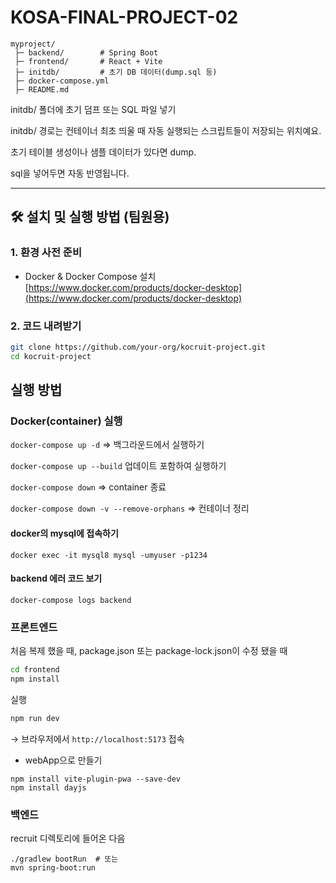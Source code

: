 # KOSA-FINAL-PROJECT-02

```
myproject/
 ├─ backend/        # Spring Boot
 ├─ frontend/       # React + Vite
 ├─ initdb/         # 초기 DB 데이터(dump.sql 등)
 ├─ docker-compose.yml
 ├─ README.md
```


initdb/ 폴더에 초기 덤프 또는 SQL 파일 넣기

initdb/ 경로는 컨테이너 최초 띄울 때 자동 실행되는 스크립트들이 저장되는 위치예요.

초기 테이블 생성이나 샘플 데이터가 있다면 dump.

sql을 넣어두면 자동 반영됩니다.

---

## 🛠️ 설치 및 실행 방법 (팀원용)

### 1. 환경 사전 준비
- Docker & Docker Compose 설치  
  [https://www.docker.com/products/docker-desktop](https://www.docker.com/products/docker-desktop)

### 2. 코드 내려받기
```bash
git clone https://github.com/your-org/kocruit-project.git
cd kocruit-project
```

## 실행 방법

### Docker(container) 실행

```docker-compose up -d``` 
=> 백그라운드에서 실행하기

```docker-compose up --build```
업데이트 포함하여 실행하기

```docker-compose down```
=> container 종료


```docker-compose down -v --remove-orphans```
=> 컨테이너 정리

#### docker의 mysql에 접속하기

```docker exec -it mysql8 mysql -umyuser -p1234```

#### backend 에러 코드 보기

```docker-compose logs backend```

### 프론트엔드

처음 복제 했을 때, package.json 또는 package-lock.json이 수정 됐을 때
```bash
cd frontend
npm install
```

실행
```bash
npm run dev
```

→ 브라우저에서 `http://localhost:5173` 접속


- webApp으로 만들기

```
npm install vite-plugin-pwa --save-dev
npm install dayjs
```

### 백엔드

recruit 디렉토리에 들어온 다음

```
./gradlew bootRun  # 또는
mvn spring-boot:run
```
